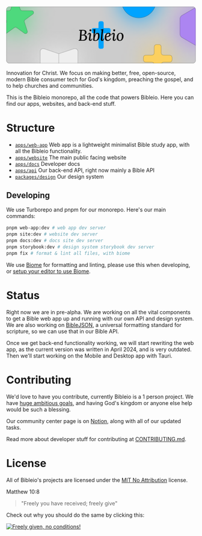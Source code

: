 ![Banner](.github/assets/gh-org.png)

Innovation for Christ. We focus on making better, free, open-source, modern Bible consumer tech for God's kingdom, preaching the gospel, and to help churches and communities.

This is the Bibleio monorepo, all the code that powers Bibleio. Here you can find our apps, websites, and back-end stuff.

# Structure

- [`apps/web-app`](https://github.com/bibleio/bibleio/tree/main/apps/web-app) Web app is a lightweight minimalist Bible study app, with all the Bibleio functionality.
- [`apps/website`](https://github.com/bibleio/bibleio/tree/main/apps/website) The main public facing website
- [`apps/docs`](https://github.com/bibleio/bibleio/tree/main/apps/docs) Developer docs
- [`apps/api`](https://github.com/bibleio/bibleio/tree/main/apps/api) Our back-end API, right now mainly a Bible API
- [`packages/design`](https://github.com/bibleio/bibleio/tree/main/packages/design) Our design system

## Developing

We use Turborepo and pnpm for our monorepo. Here's our main commands:
```bash
pnpm web-app:dev # web app dev server
pnpm site:dev # website dev server
pnpm docs:dev # docs site dev server
pnpm storybook:dev # design system storybook dev server
pnpm fix # format & lint all files, with biome
```
We use [Biome](https://biomejs.dev/) for formatting and linting, please use this when developing, or [setup your editor to use Biome](https://biomejs.dev/guides/editors/first-party-extensions/).

# Status

Right now we are in pre-alpha. We are working on all the vital components to get a Bible web app up and running with our own API and design system. We are also working on [BibleJSON](https://github.com/bibleio/biblejson), a universal formatting standard for scripture, so we can use that in our Bible API.

Once we get back-end functionality working, we will start rewriting the web app, as the current version was written in April 2024, and is very outdated. Then we'll start working on the Mobile and Desktop app with Tauri.

# Contributing

We'd love to have you contribute, currently Bibleio is a 1 person project. We have [huge ambitious goals](https://www.bibleio.com/roadmap), and having God's kingdom or anyone else help would be such a blessing.

Our community center page is on [Notion](https://cat-skate-e91.notion.site/Bibleio-102aafe2ea3c8158b203e996e06c9aa7), along with all of our updated tasks.

Read more about developer stuff for contributing at [CONTRIBUTING.md](.github/CONTRIBUTING.md).

# License


All of Bibleio's projects are licensed under the [MIT No Attribution](LICENSE.txt) license.

Matthew 10:8
> "Freely you have received; freely give"

Check out why you should do the same by clicking this:

[<img src="https://copy.church/badges/lcc_alt_pde.png" alt="Freely given, no conditions!" width="300"/>](https://copy.church/explain/importance/)
